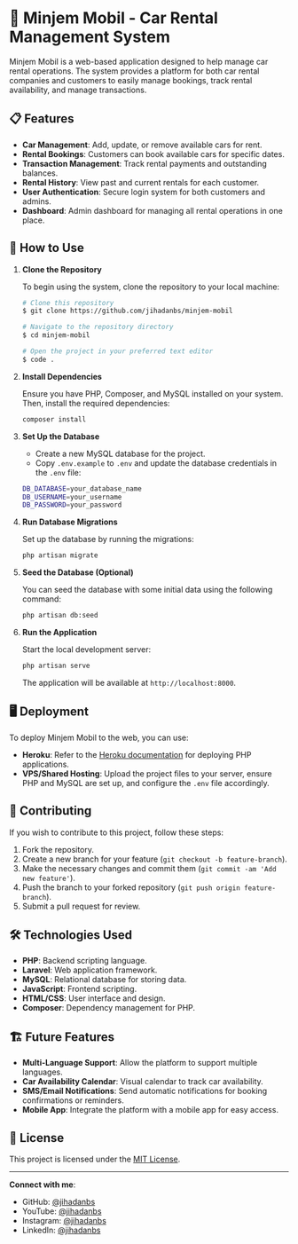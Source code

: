 # 🚗 Minjem Mobil - Car Rental Management System

Minjem Mobil is a web-based application designed to help manage car rental operations. The system provides a platform for both car rental companies and customers to easily manage bookings, track rental availability, and manage transactions.

## 📋 Features

- **Car Management**: Add, update, or remove available cars for rent.
- **Rental Bookings**: Customers can book available cars for specific dates.
- **Transaction Management**: Track rental payments and outstanding balances.
- **Rental History**: View past and current rentals for each customer.
- **User Authentication**: Secure login system for both customers and admins.
- **Dashboard**: Admin dashboard for managing all rental operations in one place.

## 🚀 How to Use

1. **Clone the Repository**

    To begin using the system, clone the repository to your local machine:

    ```bash
    # Clone this repository
    $ git clone https://github.com/jihadanbs/minjem-mobil

    # Navigate to the repository directory
    $ cd minjem-mobil

    # Open the project in your preferred text editor
    $ code .
    ```

2. **Install Dependencies**

    Ensure you have PHP, Composer, and MySQL installed on your system. Then, install the required dependencies:

    ```bash
    composer install
    ```

3. **Set Up the Database**

    - Create a new MySQL database for the project.
    - Copy `.env.example` to `.env` and update the database credentials in the `.env` file:

    ```bash
    DB_DATABASE=your_database_name
    DB_USERNAME=your_username
    DB_PASSWORD=your_password
    ```

4. **Run Database Migrations**

    Set up the database by running the migrations:

    ```bash
    php artisan migrate
    ```

5. **Seed the Database (Optional)**

    You can seed the database with some initial data using the following command:

    ```bash
    php artisan db:seed
    ```

6. **Run the Application**

    Start the local development server:

    ```bash
    php artisan serve
    ```

    The application will be available at `http://localhost:8000`.

## 🖥️ Deployment

To deploy Minjem Mobil to the web, you can use:

- **Heroku**: Refer to the [Heroku documentation](https://devcenter.heroku.com/articles/getting-started-with-php) for deploying PHP applications.
- **VPS/Shared Hosting**: Upload the project files to your server, ensure PHP and MySQL are set up, and configure the `.env` file accordingly.

## 📝 Contributing

If you wish to contribute to this project, follow these steps:

1. Fork the repository.
2. Create a new branch for your feature (`git checkout -b feature-branch`).
3. Make the necessary changes and commit them (`git commit -am 'Add new feature'`).
4. Push the branch to your forked repository (`git push origin feature-branch`).
5. Submit a pull request for review.

## 🛠️ Technologies Used

- **PHP**: Backend scripting language.
- **Laravel**: Web application framework.
- **MySQL**: Relational database for storing data.
- **JavaScript**: Frontend scripting.
- **HTML/CSS**: User interface and design.
- **Composer**: Dependency management for PHP.

## 🏗️ Future Features

- **Multi-Language Support**: Allow the platform to support multiple languages.
- **Car Availability Calendar**: Visual calendar to track car availability.
- **SMS/Email Notifications**: Send automatic notifications for booking confirmations or reminders.
- **Mobile App**: Integrate the platform with a mobile app for easy access.

## 🤝 License

This project is licensed under the [MIT License](LICENSE).

---

**Connect with me**:

- GitHub: [@jihadanbs](https://github.com/jihadanbs)
- YouTube: [@jihadanbs](https://www.youtube.com/@jihadanbeckhiano3044)
- Instagram: [@jihadanbs](https://instagram.com/jihadanbs/)
- LinkedIn: [@jihadanbs](https://www.linkedin.com/in/jihadan-beckhianosyuhada-68b977277/)

